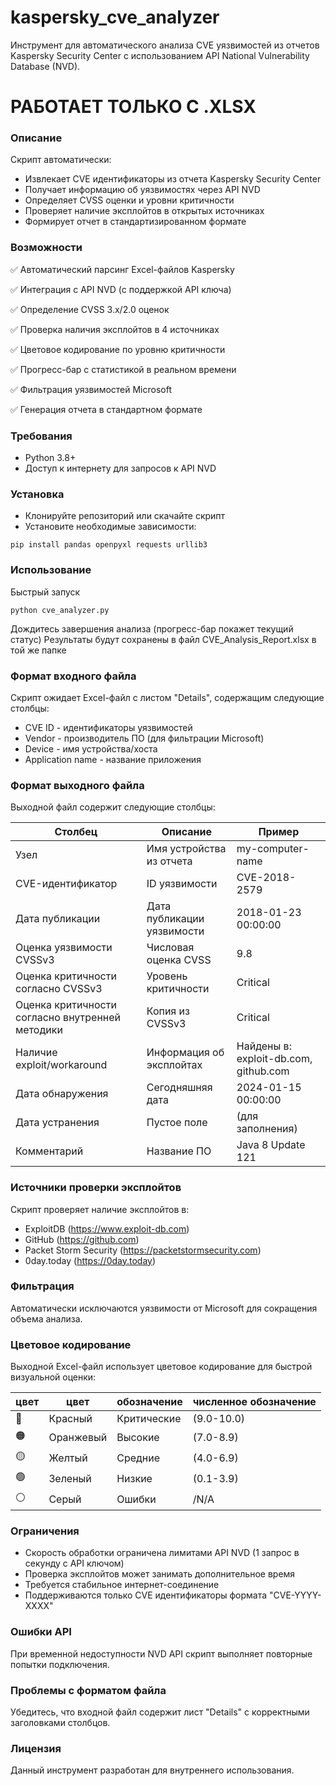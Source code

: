 # kaspersky_cve_analyzer

Инструмент для автоматического анализа CVE уязвимостей из отчетов Kaspersky Security Center с использованием API National Vulnerability Database (NVD).

# РАБОТАЕТ ТОЛЬКО С .XLSX

### Описание

Скрипт автоматически:

* Извлекает CVE идентификаторы из отчета Kaspersky Security Center
* Получает информацию об уязвимостях через API NVD
* Определяет CVSS оценки и уровни критичности
* Проверяет наличие эксплойтов в открытых источниках
* Формирует отчет в стандартизированном формате

### Возможности
✅ Автоматический парсинг Excel-файлов Kaspersky

✅ Интеграция с API NVD (с поддержкой API ключа)

✅ Определение CVSS 3.x/2.0 оценок

✅ Проверка наличия эксплойтов в 4 источниках

✅ Цветовое кодирование по уровню критичности

✅ Прогресс-бар с статистикой в реальном времени

✅ Фильтрация уязвимостей Microsoft

✅ Генерация отчета в стандартном формате

### Требования
* Python 3.8+
* Доступ к интернету для запросов к API NVD

### Установка
* Клонируйте репозиторий или скачайте скрипт
* Установите необходимые зависимости:
```
pip install pandas openpyxl requests urllib3
```

### Использование
Быстрый запуск
```
python cve_analyzer.py
```

Дождитесь завершения анализа (прогресс-бар покажет текущий статус)
Результаты будут сохранены в файл CVE_Analysis_Report.xlsx в той же папке

### Формат входного файла
Скрипт ожидает Excel-файл с листом "Details", содержащим следующие столбцы:
* CVE ID - идентификаторы уязвимостей
* Vendor - производитель ПО (для фильтрации Microsoft)
* Device - имя устройства/хоста
* Application name - название приложения

### Формат выходного файла
Выходной файл содержит следующие столбцы:

|Столбец|Описание|Пример|
|---|---|---|
|Узел|	Имя устройства из отчета|	my-computer-name
|CVE-идентификатор|	ID уязвимости|	CVE-2018-2579
|Дата публикации|	Дата публикации уязвимости|	2018-01-23 00:00:00
|Оценка уязвимости CVSSv3|	Числовая оценка CVSS|	9.8
|Оценка критичности согласно CVSSv3|	Уровень критичности|	Critical
|Оценка критичности согласно внутренней методики|	Копия из CVSSv3|	Critical
|Наличие exploit/workaround|	Информация об эксплойтах|	Найдены в: exploit-db.com, github.com
|Дата обнаружения|	Сегодняшняя дата|	2024-01-15 00:00:00
|Дата устранения|	Пустое поле| (для заполнения)	
|Комментарий|	Название ПО|	Java 8 Update 121


### Источники проверки эксплойтов
Скрипт проверяет наличие эксплойтов в:
* ExploitDB (https://www.exploit-db.com)
* GitHub (https://github.com)
* Packet Storm Security (https://packetstormsecurity.com)
* 0day.today (https://0day.today)

### Фильтрация
Автоматически исключаются уязвимости от Microsoft для сокращения объема анализа.

### Цветовое кодирование
Выходной Excel-файл использует цветовое кодирование для быстрой визуальной оценки:

|цвет|цвет|обозначение|численное обозначение|
|--|--|--|--|
|🔴| Красный| Критические| (9.0-10.0)
|🟠| Оранжевый| Высокие| (7.0-8.9)
|🟡| Желтый| Средние| (4.0-6.9)
|🟢|Зеленый| Низкие| (0.1-3.9)
|⚪| Серый| Ошибки| /N/A

### Ограничения
* Скорость обработки ограничена лимитами API NVD (1 запрос в секунду с API ключом)
* Проверка эксплойтов может занимать дополнительное время
* Требуется стабильное интернет-соединение
* Поддерживаются только CVE идентификаторы формата "CVE-YYYY-XXXX"


### Ошибки API
При временной недоступности NVD API скрипт выполняет повторные попытки подключения.

### Проблемы с форматом файла
Убедитесь, что входной файл содержит лист "Details" с корректными заголовками столбцов.

### Лицензия
Данный инструмент разработан для внутреннего использования.

